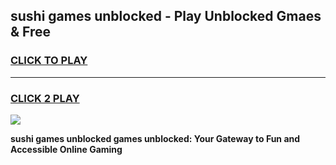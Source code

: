 
## sushi games unblocked - Play Unblocked Gmaes & Free
<h3>
<a href="https://premium.freeplayer.one?title=sushi_games_unblocked&ref=19F">CLICK TO PLAY</a></h3>
<hr>

<h3>
<a href="https://premium.freeplayer.one?title=sushi_games_unblocked&ref=19F">CLICK 2 PLAY</a>
  
</h3>

<a href="https://premium.freeplayer.one?title=sushi_games_unblocked&ref=19F/"><img src="https://clearcache.store/games.png"></a>


**sushi games unblocked games unblocked: Your Gateway to Fun and Accessible Online Gaming**
